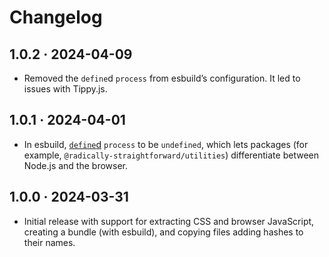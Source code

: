 # Changelog

## 1.0.2 · 2024-04-09

- Removed the `define`d `process` from esbuild’s configuration. It led to issues with Tippy.js.

## 1.0.1 · 2024-04-01

- In esbuild, [`define`d](https://esbuild.github.io/api/#define) `process` to be `undefined`, which lets packages (for example, `@radically-straightforward/utilities`) differentiate between Node.js and the browser.

## 1.0.0 · 2024-03-31

- Initial release with support for extracting CSS and browser JavaScript, creating a bundle (with esbuild), and copying files adding hashes to their names.
